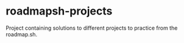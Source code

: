# roadmapsh-projects
Project containing solutions to different projects to practice from the roadmap.sh.
